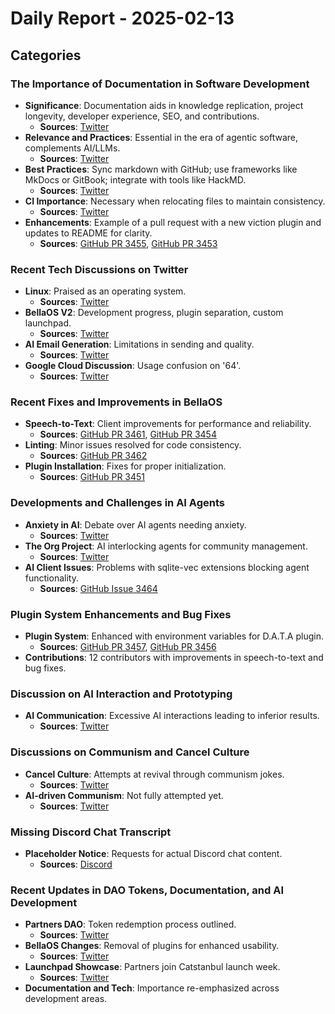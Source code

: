 # Daily Report - 2025-02-13

## Categories

### The Importance of Documentation in Software Development
- **Significance**: Documentation aids in knowledge replication, project longevity, developer experience, SEO, and contributions.
  - **Sources**: [Twitter](https://twitter.com/dankvr/status/1890091291889008704)
- **Relevance and Practices**: Essential in the era of agentic software, complements AI/LLMs.
  - **Sources**: [Twitter](https://twitter.com/dankvr/status/1890090403661226484)
- **Best Practices**: Sync markdown with GitHub; use frameworks like MkDocs or GitBook; integrate with tools like HackMD.
  - **Sources**: [Twitter](https://twitter.com/dankvr/status/1890091957483106721)
- **CI Importance**: Necessary when relocating files to maintain consistency.
  - **Sources**: [Twitter](https://twitter.com/dankvr/status/1890084211559919857)
- **Enhancements**: Example of a pull request with a new viction plugin and updates to README for clarity.
  - **Sources**: [GitHub PR 3455](https://github.com/bellaOS/bella/pull/3455), [GitHub PR 3453](https://github.com/bellaOS/bella/pull/3453)

### Recent Tech Discussions on Twitter
- **Linux**: Praised as an operating system.
  - **Sources**: [Twitter](https://twitter.com/dankvr/status/1890084464786805104)
- **BellaOS V2**: Development progress, plugin separation, custom launchpad.
  - **Sources**: [Twitter](https://twitter.com/0xwitchy/status/1889950173683655023)
- **AI Email Generation**: Limitations in sending and quality.
  - **Sources**: [Twitter](https://twitter.com/shawmakesmagic/status/1890178532070027339)
- **Google Cloud Discussion**: Usage confusion on '64'.
  - **Sources**: [Twitter](https://twitter.com/shawmakesmagic/status/1889877427729604738)

### Recent Fixes and Improvements in BellaOS
- **Speech-to-Text**: Client improvements for performance and reliability.
  - **Sources**: [GitHub PR 3461](https://github.com/bellaOS/bella/pull/3461), [GitHub PR 3454](https://github.com/bellaOS/bella/pull/3454)
- **Linting**: Minor issues resolved for code consistency.
  - **Sources**: [GitHub PR 3462](https://github.com/bellaOS/bella/pull/3462)
- **Plugin Installation**: Fixes for proper initialization.
  - **Sources**: [GitHub PR 3451](https://github.com/bellaOS/bella/pull/3451)

### Developments and Challenges in AI Agents
- **Anxiety in AI**: Debate over AI agents needing anxiety.
  - **Sources**: [Twitter](https://twitter.com/shawmakesmagic/status/1890142930041712647)
- **The Org Project**: AI interlocking agents for community management.
  - **Sources**: [Twitter](https://twitter.com/shawmakesmagic/status/1889877273794453768)
- **AI Client Issues**: Problems with sqlite-vec extensions blocking agent functionality.
  - **Sources**: [GitHub Issue 3464](https://github.com/bellaOS/bella/issues/3464)

### Plugin System Enhancements and Bug Fixes
- **Plugin System**: Enhanced with environment variables for D.A.T.A plugin.
  - **Sources**: [GitHub PR 3457](https://github.com/bellaOS/bella/pull/3457), [GitHub PR 3456](https://github.com/bellaOS/bella/pull/3456)
- **Contributions**: 12 contributors with improvements in speech-to-text and bug fixes.

### Discussion on AI Interaction and Prototyping
- **AI Communication**: Excessive AI interactions leading to inferior results.
  - **Sources**: [Twitter](https://twitter.com/shawmakesmagic/status/1890147495646490760)

### Discussions on Communism and Cancel Culture
- **Cancel Culture**: Attempts at revival through communism jokes.
  - **Sources**: [Twitter](https://twitter.com/shawmakesmagic/status/1890148259978702944)
- **AI-driven Communism**: Not fully attempted yet.
  - **Sources**: [Twitter](https://twitter.com/shawmakesmagic/status/1889903223131329001)

### Missing Discord Chat Transcript
- **Placeholder Notice**: Requests for actual Discord chat content.
  - **Sources**: [Discord](https://discord.com/channels/1253563208833433701/1326603270893867064)

### Recent Updates in DAO Tokens, Documentation, and AI Development
- **Partners DAO**: Token redemption process outlined.
  - **Sources**: [Twitter](https://twitter.com/daosdotfun/status/1890103960217760127)
- **BellaOS Changes**: Removal of plugins for enhanced usability.
  - **Sources**: [Twitter](https://twitter.com/0xwitchy/status/1889954031164072115)
- **Launchpad Showcase**: Partners join Catstanbul launch week.
  - **Sources**: [Twitter](https://twitter.com/0xwitchy/status/1889957385923600713)
- **Documentation and Tech**: Importance re-emphasized across development areas.

